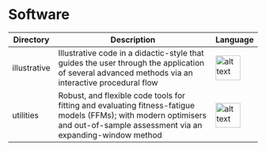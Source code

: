 # Software

| Directory | Description | Language |
|-|-|-|
| illustrative | Illustrative code in a didactic-style that guides the user through the application of several advanced methods via an interactive procedural flow | <img src="https://www.r-project.org/logo/Rlogo.svg" alt="alt text" width="50" height="50"> |
| utilities | Robust, and flexible code tools for fitting and evaluating fitness-fatigue models (FFMs); with modern  optimisers and out-of-sample assessment via an expanding-window method |  <img src="https://www.r-project.org/logo/Rlogo.svg" alt="alt text" width="50" height="50"> |